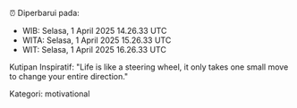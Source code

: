 ⏰ Diperbarui pada:
- WIB: Selasa, 1 April 2025 14.26.33 UTC
- WITA: Selasa, 1 April 2025 15.26.33 UTC
- WIT: Selasa, 1 April 2025 16.26.33 UTC

Kutipan Inspiratif:
"Life is like a steering wheel, it only takes one small move to change your entire direction."


Kategori: motivational

